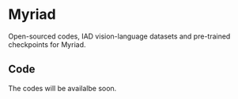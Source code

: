 # Myriad
Open-sourced codes, IAD vision-language datasets and pre-trained checkpoints for Myriad.

## Code
The codes will be availalbe soon.
